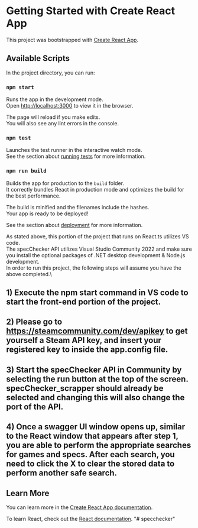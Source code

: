 # Getting Started with Create React App

This project was bootstrapped with [Create React App](https://github.com/facebook/create-react-app).

## Available Scripts

In the project directory, you can run:

### `npm start`

Runs the app in the development mode.\
Open [http://localhost:3000](http://localhost:3000) to view it in the browser.

The page will reload if you make edits.\
You will also see any lint errors in the console.

### `npm test`

Launches the test runner in the interactive watch mode.\
See the section about [running tests](https://facebook.github.io/create-react-app/docs/running-tests) for more information.

### `npm run build`

Builds the app for production to the `build` folder.\
It correctly bundles React in production mode and optimizes the build for the best performance.

The build is minified and the filenames include the hashes.\
Your app is ready to be deployed!

See the section about [deployment](https://facebook.github.io/create-react-app/docs/deployment) for more information.

As stated above, this portion of the project that runs on React.ts utilizes VS code.\
The specChecker API utilizes Visual Studio Community 2022 and make sure you install the optional packages of .NET desktop development & Node.js development.\
In order to run this project, the following steps will assume you have the above completed.\

## 1) Execute the npm start command in VS code to start the front-end portion of the project.
## 2) Please go to https://steamcommunity.com/dev/apikey to get yourself a Steam API key, and insert your registered key to <add key="steamApiKey" value="" /> inside the app.config file.
## 3) Start the specChecker API in Community by selecting the run button at the top of the screen. specChecker_scrapper should already be selected and changing this will also change the port of the API.
## 4) Once a swagger UI window opens up, similar to the React window that appears after step 1, you are able to perform the appropriate searches for games and specs. After each search, you need to click the X to clear the stored data to perform another safe search.

## Learn More

You can learn more in the [Create React App documentation](https://facebook.github.io/create-react-app/docs/getting-started).

To learn React, check out the [React documentation](https://reactjs.org/).
"# specchecker" 
